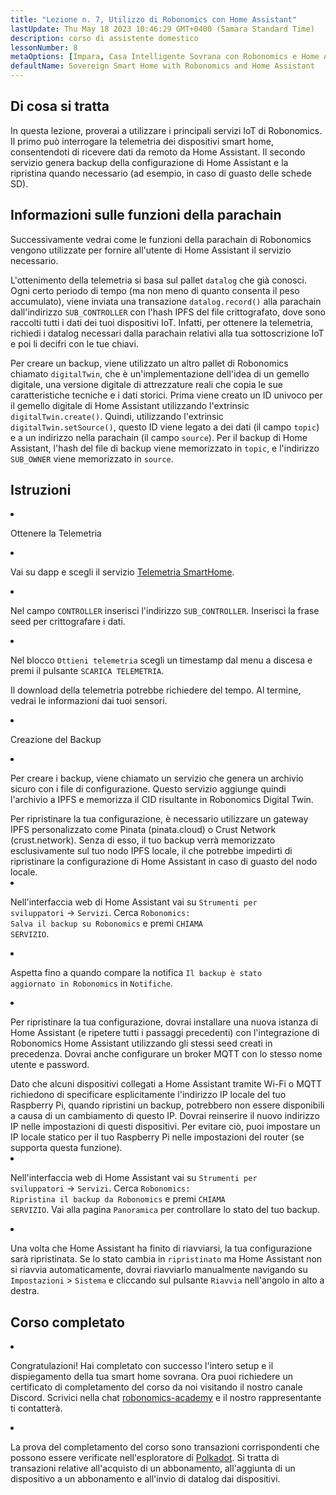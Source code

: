 ```yaml
---
title: "Lezione n. 7, Utilizzo di Robonomics con Home Assistant"
lastUpdate: Thu May 18 2023 10:46:29 GMT+0400 (Samara Standard Time)
description: corso di assistente domestico
lessonNumber: 8
metaOptions: [Impara, Casa Intelligente Sovrana con Robonomics e Home Assistant]
defaultName: Sovereign Smart Home with Robonomics and Home Assistant
---
```


## Di cosa si tratta

In questa lezione, proverai a utilizzare i principali servizi IoT di Robonomics. Il primo può interrogare la telemetria dei dispositivi smart home, consentendoti di ricevere dati da remoto da Home Assistant. Il secondo servizio genera backup della configurazione di Home Assistant e la ripristina quando necessario (ad esempio, in caso di guasto delle schede SD).


## Informazioni sulle funzioni della parachain

Successivamente vedrai come le funzioni della parachain di Robonomics vengono utilizzate per fornire all'utente di Home Assistant il servizio necessario. 

L'ottenimento della telemetria si basa sul pallet <code>datalog</code> che già conosci. Ogni certo periodo di tempo (ma non meno di quanto consenta il peso accumulato), viene inviata una transazione <code>datalog.record()</code> alla parachain dall'indirizzo <code>SUB_CONTROLLER</code> con l'hash IPFS del file crittografato, dove sono raccolti tutti i dati dei tuoi dispositivi IoT. Infatti, per ottenere la telemetria, richiedi i datalog necessari dalla parachain relativi alla tua sottoscrizione IoT e poi li decifri con le tue chiavi.

Per creare un backup, viene utilizzato un altro pallet di Robonomics chiamato <code>digitalTwin</code>, che è un'implementazione dell'idea di un gemello digitale, una versione digitale di attrezzature reali che copia le sue caratteristiche tecniche e i dati storici. Prima viene creato un ID univoco per il gemello digitale di Home Assistant utilizzando l'extrinsic <code>digitalTwin.create()</code>. Quindi, utilizzando l'extrinsic <code>digitalTwin.setSource()</code>, questo ID viene legato a dei dati (il campo <code>topic</code>) e a un indirizzo nella parachain (il campo <code>source</code>). Per il backup di Home Assistant, l'hash del file di backup viene memorizzato in <code>topic</code>, e l'indirizzo <code>SUB_OWNER</code> viene memorizzato in <code>source</code>.

## Istruzioni

<List type="numbers">

<li>

Ottenere la Telemetria

<List>


<li>

Vai su dapp e scegli il servizio [Telemetria SmartHome](https://dapp.robonomics.network/#/smarthome-telemetry).

<LessonVideo  :videos="[{src: 'https://crustipfs.info/ipfs/Qmao9RoWcKo2qs4PAGtm5gqHzyAHJcpDqNLgciU35FJeVm', type:'mp4'}]" />

</li>

<li>

Nel campo <code>CONTROLLER</code> inserisci l'indirizzo <code>SUB_CONTROLLER</code>. Inserisci la frase seed per crittografare i dati.

</li>

<li>

Nel blocco <code>Ottieni telemetria</code> scegli un timestamp dal menu a discesa e premi il pulsante <code>SCARICA TELEMETRIA</code>.


Il download della telemetria potrebbe richiedere del tempo. Al termine, vedrai le informazioni dai tuoi sensori.

</li>
</List>
</li>


<li>

Creazione del Backup

<List>

<li>

Per creare i backup, viene chiamato un servizio che genera un archivio sicuro con i file di configurazione. Questo servizio aggiunge quindi l'archivio a IPFS e memorizza il CID risultante in Robonomics Digital Twin.

<robo-academy-note type="warning" title="WARNING">
Per ripristinare la tua configurazione, è necessario utilizzare un gateway IPFS personalizzato come Pinata (pinata.cloud) o Crust Network (crust.network). Senza di esso, il tuo backup verrà memorizzato esclusivamente sul tuo nodo IPFS locale, il che potrebbe impedirti di ripristinare la configurazione di Home Assistant in caso di guasto del nodo locale. 
</robo-academy-note>

<LessonVideo  :videos="[{src: 'https://crustipfs.info/ipfs/QmVo91dLaAYgFDM1vrL2PYfAffM6SGGC59ZERbfHR44tqW', type:'mp4'}]" />

</li>

<li>

Nell'interfaccia web di Home Assistant vai su <code>Strumenti per sviluppatori</code> -> <code>Servizi</code>. Cerca <code>Robonomics: Salva il backup su Robonomics</code> e premi <code>CHIAMA SERVIZIO</code>.

</li>

<li>

Aspetta fino a quando compare la notifica <code>Il backup è stato aggiornato in Robonomics</code> in <code>Notifiche</code>.

</li>

<li>

Per ripristinare la tua configurazione, dovrai installare una nuova istanza di Home Assistant (e ripetere tutti i passaggi precedenti) con l'integrazione di Robonomics Home Assistant utilizzando gli stessi seed creati in precedenza. Dovrai anche configurare un broker MQTT con lo stesso nome utente e password.

<robo-academy-note type="warning" title="WARNING">
Dato che alcuni dispositivi collegati a Home Assistant tramite Wi-Fi o MQTT richiedono di specificare esplicitamente l'indirizzo IP locale del tuo Raspberry Pi, quando ripristini un backup, potrebbero non essere disponibili a causa di un cambiamento di questo IP. Dovrai reinserire il nuovo indirizzo IP nelle impostazioni di questi dispositivi. Per evitare ciò, puoi impostare un IP locale statico per il tuo Raspberry Pi nelle impostazioni del router (se supporta questa funzione).
</robo-academy-note>

<LessonVideo  :videos="[{src: 'https://crustipfs.info/ipfs/QmWmnmkXUcPXsAnQzwN3UEuki2GMYnQDx3vhgjEypCU8aR', type:'mp4'}]" />


</li>

<li>

Nell'interfaccia web di Home Assistant vai su <code>Strumenti per sviluppatori</code> -> <code>Servizi</code>. Cerca <code>Robonomics: Ripristina il backup da Robonomics</code> e premi <code>CHIAMA SERVIZIO</code>. Vai alla pagina <code>Panoramica</code> per controllare lo stato del tuo backup.

</li>

<li>

Una volta che Home Assistant ha finito di riavviarsi, la tua configurazione sarà ripristinata. Se lo stato cambia in <code>ripristinato</code> ma Home Assistant non si riavvia automaticamente, dovrai riavviarlo manualmente navigando su <code>Impostazioni</code> > <code>Sistema</code> e cliccando sul pulsante <code>Riavvia</code> nell'angolo in alto a destra.

</li>

</List>
</li>

</List>

## Corso completato

<List>

<li class="flex"> 

Congratulazioni! Hai completato con successo l'intero setup e il dispiegamento della tua smart home sovrana. Ora puoi richiedere un certificato di completamento del corso da noi visitando il nostro canale Discord. Scrivici nella chat [robonomics-academy](https://discord.com/channels/803947358492557312/803947358492557315) e il nostro rappresentante ti contatterà.
</li>

<li class="flex">

La prova del completamento del corso sono transazioni corrispondenti che possono essere verificate nell'esploratore di [Polkadot](https://robonomics.subscan.io/). Si tratta di transazioni relative all'acquisto di un abbonamento, all'aggiunta di un dispositivo a un abbonamento e all'invio di datalog dai dispositivi.

</li>

</List>